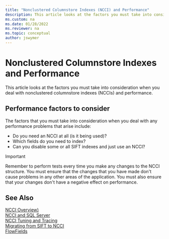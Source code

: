 ```yaml
---
title: "Nonclustered Columnstore Indexes (NCCI) and Performance"
description: This article looks at the factors you must take into consideration when you deal with nonclustered columnstore indexes and performance. 
ms.custom: na
ms.date: 01/28/2022
ms.reviewer: na
ms.topic: conceptual
author: jswymer
---
```

# Nonclustered Columnstore Indexes and Performance

This article looks at the factors you must take into consideration when you deal with nonclustered columnstore indexes (NCCIs) and performance.  
  
## Performance factors to consider

The factors that you must take into consideration when you deal with any performance problems that arise include:  
- Do you need an NCCI at all (is it being used)?
- Which fields do you need to index?
- Can you disable some or all SIFT indexes and just use an NCCI?
  
> [!IMPORTANT]  
> Remember to perform tests every time you make any changes to the NCCI structure. You must ensure that the changes that you have made don't cause problems in any other areas of the application. You must also ensure that your changes don't have a negative effect on performance.
  
## See Also

[NCCI Overview)](devenv-ncci-overview.md)  
[NCCI and SQL Server](devenv-ncci-and-sql-server.md)  
[NCCI Tuning and Tracing](devenv-ncci-tuning-and-tracing.md)  
[Migrating from SIFT to NCCI](devenv-migrating-from-sift-to-ncci.md)  
[FlowFields](devenv-FlowFields.md)  